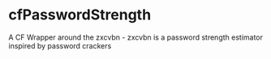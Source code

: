# cfPasswordStrength
A CF Wrapper around the zxcvbn - zxcvbn is a password strength estimator inspired by password crackers
